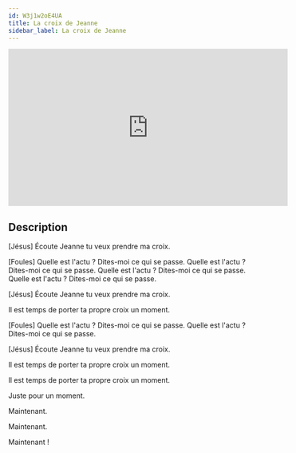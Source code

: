 ```yaml
---
id: W3j1w2oE4UA
title: La croix de Jeanne
sidebar_label: La croix de Jeanne
---
```


<iframe
  width="560"
  height="315"
  src="https://www.youtube.com/embed/W3j1w2oE4UA"
  title="YouTube video player"
  frameborder="0"
  allow="accelerometer; autoplay; clipboard-write; encrypted-media; gyroscope; picture-in-picture; web-share"
  referrerpolicy="strict-origin-when-cross-origin"
  allowfullscreen
></iframe>

## Description

[Jésus]
Écoute
Jeanne
tu veux
prendre
ma croix.

[Foules]
Quelle est l'actu ?
Dites-moi ce qui se passe.
Quelle est l'actu ?
Dites-moi ce qui se passe.
Quelle est l'actu ?
Dites-moi ce qui se passe.
Quelle est l'actu ?
Dites-moi ce qui se passe.

[Jésus]
Écoute
Jeanne
tu veux
prendre
ma croix.

Il est temps
de porter
ta propre
croix un
moment.

[Foules]
Quelle est l'actu ?
Dites-moi ce qui se passe.
Quelle est l'actu ?
Dites-moi ce qui se passe.

[Jésus]
Écoute
Jeanne
tu veux
prendre
ma croix.

Il est temps
de porter
ta propre
croix un
moment.

Il est temps
de porter
ta propre
croix un
moment.

Juste pour
un moment.

Maintenant.

Maintenant.

Maintenant !
